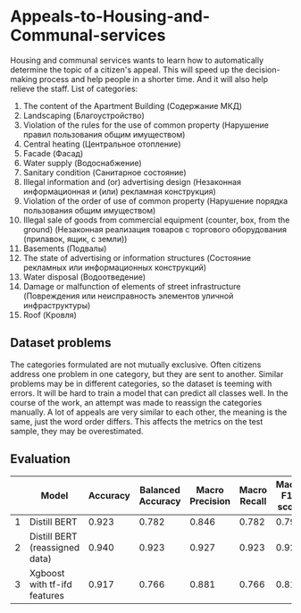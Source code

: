 # Appeals-to-Housing-and-Communal-services
Housing and communal services wants to learn how to automatically determine the topic of a citizen's appeal. This will speed up the decision-making process and help people in a shorter time. And it will also help relieve the staff.
List of categories:
1. The content of the Apartment Building (Содержание МКД)
2. Landscaping (Благоустройство)
3. Violation of the rules for the use of common property (Нарушение правил пользования общим имуществом)
4. Central heating (Центральное отопление)
5. Facade (Фасад)
6. Water supply (Водоснабжение)
7. Sanitary condition (Санитарное состояние)
8. Illegal information and (or) advertising design (Незаконная информационная и (или) рекламная конструкция)
9. Violation of the order of use of common property (Нарушение порядка пользования общим имуществом)
10. Illegal sale of goods from commercial equipment (counter, box, from the ground) (Незаконная реализация товаров с торгового оборудования (прилавок, ящик, с земли))
11. Basements (Подвалы)
12. The state of advertising or information structures (Состояние рекламных или информационных конструкций)
13. Water disposal (Водоотведение)
14. Damage or malfunction of elements of street infrastructure (Повреждения или неисправность элементов уличной инфраструктуры)
15. Roof (Кровля)
## Dataset problems
The categories formulated are not mutually exclusive. Often citizens address one problem in one category, but they are sent to another. Similar problems may be in different categories, so the dataset is teeming with errors. It will be hard to train a model that can predict all classes well. In the course of the work, an attempt was made to reassign the categories manually.
A lot of appeals are very similar to each other, the meaning is the same, just the word order differs. This affects the metrics on the test sample, they may be overestimated.
## Evaluation
|   | Model                          | Accuracy | Balanced Accuracy | Macro Precision | Macro Recall | Macro F1-score |
|---|--------------------------------|----------|-------------------|-----------------|--------------|----------------|
| 1 | Distill BERT                   | 0.923    | 0.782             | 0.846           | 0.782        | 0.793          |
| 2 | Distill BERT (reassigned data) | 0.940    | 0.923             | 0.927           | 0.923        | 0.925          |
| 3 | Xgboost with tf-ifd features   | 0.917    | 0.766             | 0.881           | 0.766        | 0.815          |
